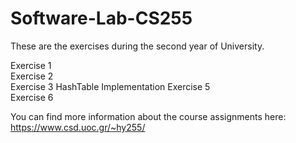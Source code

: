 # Software-Lab-CS255

These are the exercises during the second year of University.

Exercise 1  
Exercise 2  
Exercise 3 HashTable Implementation
Exercise 5  
Exercise 6  

You can find more information about the course assignments here: https://www.csd.uoc.gr/~hy255/
